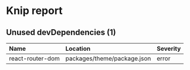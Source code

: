 # Knip report

## Unused devDependencies (1)

| Name             | Location     | Severity |
| :--------------- | :----------- | :------- |
| react-router-dom | packages/theme/package.json | error    |

